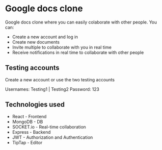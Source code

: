 # Google docs clone

Google docs clone where you can easily colaborate with other people. You can:

- Create a new account and log in
- Create new documents
- Invite multiple to collaborate with you in real time
- Receive notifications in real time to collaborate with other people

## Testing accounts
Create a new account or use the two testing accounts

Usernames: Testing1 | Testing2
Password: 123

## Technologies used
- React - Frontend
- MongoDB - DB
- SOCKET.io - Real-time collaboration
- Express - Backend
- JWT - Authorization and Authentication
- TipTap - Editor